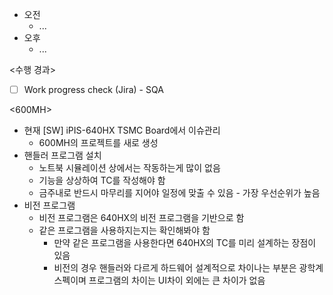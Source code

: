- 오전
	- ...
- 오후
	- ...

<수행 경과>
- [ ] Work progress check (Jira) - SQA

<600MH>
- 현재 \[SW] iPIS-640HX TSMC Board에서 이슈관리
	- 600MH의 프로젝트를 새로 생성
- 핸들러 프로그램 설치
	- 노트북 시뮬레이션 상에서는 작동하는게 많이 없음
	- 기능을 상상하여 TC를 작성해야 함
	- 금주내로 반드시 마무리를 지어야 일정에 맞출 수 있음 - 가장 우선순위가 높음
- 비전 프로그램
	- 비전 프로그램은 640HX의 비전 프로그램을 기반으로 함
	- 같은 프로그램을 사용하지는지는 확인해봐야 함
		- 만약 같은 프로그램을 사용한다면 640HX의 TC를 미리 설계하는 장점이 있음
		- 비전의 경우 핸들러와 다르게 하드웨어 설계적으로 차이나는 부분은 광학계 스펙이며 프로그램의 차이는 UI차이 외에는 큰 차이가 없음